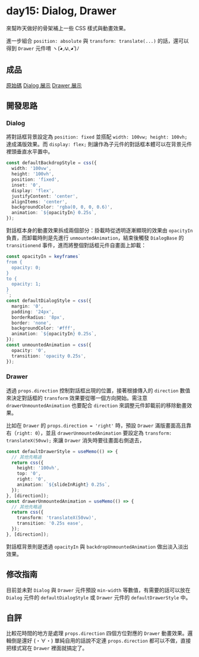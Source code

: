 # day15: Dialog, Drawer

來幫昨天做好的骨架補上一些 CSS 樣式與動畫效果。

進一步組合 `position: absolute` 與 `transform: translate(...)` 的話，還可以得到 `Drawer` 元件唷 ヽ(́◕◞౪◟◕‵)ﾉ

## 成品

[原始碼](https://gist.github.com/tzynwang/6f2588e13a5ed62e94634a0f9284458d)
[Dialog 展示](https://tzynwang.github.io/ithome-2022-demo/#/Dialog)
[Drawer 展示](https://tzynwang.github.io/ithome-2022-demo/#/Drawer)

## 開發思路

### Dialog

將對話框背景設定為 `position: fixed` 並搭配 `width: 100vw; height: 100vh;` 達成滿版效果。而 `display: flex;` 則讓作為子元件的對話框本體可以在背景元件裡頭垂直水平置中。

```ts
const defaultBackdropStyle = css({
  width: '100vw',
  height: '100vh',
  position: 'fixed',
  inset: '0',
  display: 'flex',
  justifyContent: 'center',
  alignItems: 'center',
  backgroundColor: 'rgba(0, 0, 0, 0.6)',
  animation: `${opacityIn} 0.25s`,
});
```

對話框本身的動畫效果拆成兩個部分：掛載時從透明逐漸顯現的效果由 `opacityIn` 負責，而卸載時則是先進行 `unmountedAnimation`，結束後觸發 `DialogBase` 的 `transitionend` 事件，進而將整個對話框元件自畫面上卸載：

```ts
const opacityIn = keyframes`
from {
  opacity: 0;
}
to {
  opacity: 1;
}
`;
const defaultDialogStyle = css({
  margin: '0',
  padding: '24px',
  borderRadius: '8px',
  border: 'none',
  backgroundColor: '#fff',
  animation: `${opacityIn} 0.25s`,
});
const unmountedAnimation = css({
  opacity: '0',
  transition: 'opacity 0.25s',
});
```

### Drawer

透過 `props.direction` 控制對話框出現的位置，接著根據傳入的 `direction` 數值來決定對話框的 `transform` 效果要從哪一個方向開始。需注意 `drawerUnmountedAnimation` 也要配合 `direction` 來調整元件卸載前的移除動畫效果。

比如在 `Drawer` 的 `props.direction = 'right'` 時，預設 `Drawer` 滿版畫面高且靠右（`right: 0`），並且 `drawerUnmountedAnimation` 要設定為 `transform: translateX(50vw);` 來讓 `Drawer` 消失時要往畫面右側退去，

```ts
const defaultDrawerStyle = useMemo(() => {
  // 其他先略過
  return css({
    height: '100vh',
    top: '0',
    right: '0',
    animation: `${slideInRight} 0.25s`,
  });
}, [direction]);
const drawerUnmountedAnimation = useMemo(() => {
  // 其他先略過
  return css({
    transform: 'translateX(50vw)',
    transition: '0.25s ease',
  });
}, [direction]);
```

對話框背景則是透過 `opacityIn` 與 `backdropUnmountedAnimation` 做出淡入淡出效果。

## 修改指南

目前並未對 `Dialog` 與 `Drawer` 元件預設 `min-width` 等數值，有需要的話可以放在 `Dialog` 元件的 `defaultDialogStyle` 或 `Drawer` 元件的 `defaultDrawerStyle` 中。

## 自評

比較花時間的地方是處理 `props.direction` 四個方位對應的 `Drawer` 動畫效果。邏輯倒是還好 (・∀・) 單純自用的話說不定連 `props.direction` 都可以不做，直接把樣式寫在 `Drawer` 裡面就搞定了。

